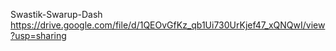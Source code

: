Swastik-Swarup-Dash
https://drive.google.com/file/d/1QEOvGfKz_qb1Ui730UrKjef47_xQNQwI/view?usp=sharing
